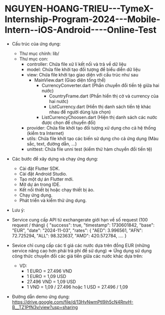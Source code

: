 # NGUYEN-HOANG-TRIEU---TymeX-Internship-Program-2024---Mobile-Intern--iOS-Android----Online-Test
 
- Cấu trúc của ứng dụng:
	- Thư mục chính: lib/
	- Thư mục con:
		- controller: Chứa file xử lí kết nối và trả về dữ liệu
		- model: Chứa file khởi tạo đối tượng để biểu diễn dữ liệu
		- view: Chứa file khởi tạo giao diện với cấu trúc như sau
			- MainView.dart (Giao diện tổng thể)
				- CurrencyConverter.dart (Phần chuyển đổi tiền tệ giữa hai nước)
					- CountryFrame.dart (Phần hiển thị cờ và currency của hai nước)
					- ListCurrency.dart (Hiển thị danh sách tiền tệ khác nhau để người dùng lựa chọn)
				- ListCurrencyChoosen.dart (Hiện thị danh sách các nước được chọn để chuyển đổi)
		- provider: Chứa file khởi tạo đối tượng xử dụng cho cả hệ thống (kiểm tra Internet)
		- utils: Chứa file khởi tạo các biến sử dụng cho cả ứng dụng (Màu sắc, text, đường dẫn, …)
		- unittest: Chứa file unni test (kiểm thử hàm chuyển đổi tiền tệ)

- Các bước để xây dựng và chạy ứng dụng: 
	- Cài đặt Flutter SDK.
 	- Cài đặt Android Studio.
	- Tạo một dự án Flutter mới.
	- Mở dự án trong IDE.
	- Kết nối thiết bị hoặc chạy thiết bị ảo.
	- Chạy ứng dụng.
	- Phát triển và kiểm thử ứng dụng.
- Lưu ý: 
- Service cung cấp API từ exchangerate giới hạn về số request (100 request / tháng)
{
    "success": true,
    "timestamp": 1730601842,
    "base": "EUR",
    "date": "2024-11-03",
    "rates": {
        "AED": 3.996561,
        "AFN": 72.725294,
        "ALL": 98.323637,
        "AMD": 420.572784,
	….
 }
- Sevice chỉ cung cấp các tỉ giá các nước dựa trên đồng EUR (những service nâng cao hơn phải trả phí để sử dụng)
=> Ứng dụng sử dụng công thức chuyển đổi các giá tiền giữa các nước khác dựa trên:
	- VD: 
		- 1 EURO = 27.496 VND
	    - 1 EURO = 1,09 USD
	    - 27.496 VND = 1,09 USD	
		- 1 VND = 1,09 / 27.496 hoặc 1 USD = 27.496 / 1,09
- Đường dẫn demo ứng dụng: https://drive.google.com/file/d/13HvNwmPtl9ih5cN4RnvH-B__TZ1PfN3v/view?usp=sharing
		
 
